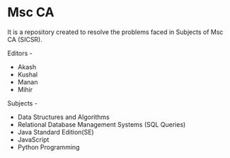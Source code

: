 # Msc CA

It is a repository created to resolve the problems faced in Subjects of Msc CA (SICSR).


Editors -
- Akash
- Kushal 
- Manan
- Mihir


Subjects -
- Data Structures and Algorithms
- Relational Database Management Systems (SQL Queries)
- Java Standard Edition(SE)
- JavaScript
- Python Programming
